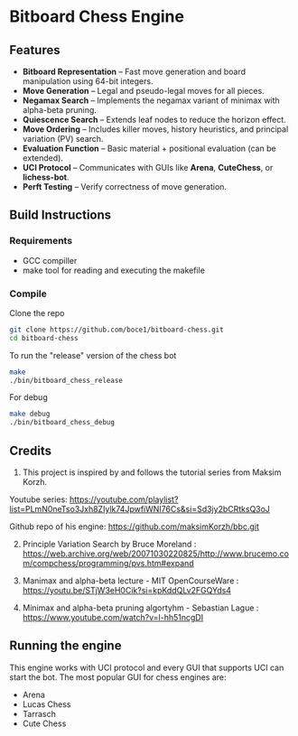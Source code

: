 # Bitboard Chess Engine

## Features

- **Bitboard Representation** – Fast move generation and board manipulation using 64-bit integers.  
- **Move Generation** – Legal and pseudo-legal moves for all pieces.  
- **Negamax Search** – Implements the negamax variant of minimax with alpha-beta pruning.  
- **Quiescence Search** – Extends leaf nodes to reduce the horizon effect.  
- **Move Ordering** – Includes killer moves, history heuristics, and principal variation (PV) search.  
- **Evaluation Function** – Basic material + positional evaluation (can be extended).  
- **UCI Protocol** – Communicates with GUIs like **Arena**, **CuteChess**, or **lichess-bot**.  
- **Perft Testing** – Verify correctness of move generation.  

## Build Instructions
### Requirements
- GCC compiller
- make tool for reading and executing the makefile

### Compile
Clone the repo
```bash
git clone https://github.com/boce1/bitboard-chess.git
cd bitboard-chess
```

To run the "release" version of the chess bot
```bash
make
./bin/bitboard_chess_release
```

For debug
```bash
make debug
./bin/bitboard_chess_debug
```

## Credits
1. This project is inspired by and follows the tutorial series from Maksim Korzh.

Youtube series: https://youtube.com/playlist?list=PLmN0neTso3Jxh8ZIylk74JpwfiWNI76Cs&si=Sd3jy2bCRtksQ3oJ

Github repo of his engine: https://github.com/maksimKorzh/bbc.git

2. Principle Variation Search by Bruce Moreland : 
https://web.archive.org/web/20071030220825/http://www.brucemo.com/compchess/programming/pvs.htm#expand

3. Manimax and alpha-beta lecture - MIT OpenCourseWare : https://youtu.be/STjW3eH0Cik?si=kpKddQLv2FGQYds4

4. Minimax and alpha-beta pruning algortyhm - Sebastian Lague : https://www.youtube.com/watch?v=l-hh51ncgDI


## Running the engine
This engine works with UCI protocol and every GUI that supports UCI can start the bot. The most popular GUI for chess engines are:
- Arena
- Lucas Chess
- Tarrasch
- Cute Chess

